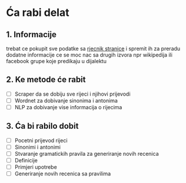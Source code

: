 # Ća rabi delat

## 1. Informacije

trebat ce pokupit sve podatke sa [rjecnik stranice](https://www.istarski-rjecnik.com/pretrazivanje/) i spremit ih za preradu
dodatne informacije ce se moc nac sa drugih izvora npr wikipedija ili facebook grupe koje predikaju u dijalektu

## 2. Ke metode će rabit

- [ ] Scraper da se dobiju sve rijeci i njihovi prijevodi
- [ ] Wordnet za dobivanje sinonima i antonima
- [ ] NLP za dobivanje vise informacija o rijecima

## 3. Ća bi rabilo dobit

- [ ] Pocetni prijevod rijeci
- [ ] Sinonimi i antonimi
- [ ] Stvaranje gramatickih pravila za generiranje novih recenica
- [ ] Definicije
- [ ] Primjeri upotrebe
- [ ] Generiranje novih recenica sa pravilima
